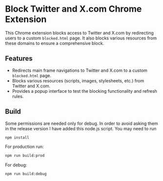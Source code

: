 # Block Twitter and X.com Chrome Extension

This Chrome extension blocks access to Twitter and X.com by redirecting users to a custom `blocked.html` page. It also blocks various resources from these domains to ensure a comprehensive block.

## Features

- Redirects main frame navigations to Twitter and X.com to a custom `blocked.html` page.
- Blocks various resources (scripts, images, stylesheets, etc.) from Twitter and X.com.
- Provides a popup interface to test the blocking functionality and refresh rules.

## Build

Some permissions are needed only for debug. In order to avoid asking them in the release version I have added this node.js script. You may need to run

```bash
npm install
```

For production run:

```bash
npm run build:prod
```

For debug:

```bash
npm run build:debug
```
